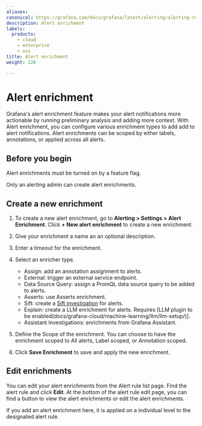 ```yaml
---
aliases:
canonical: https://grafana.com/docs/grafana/latest/alerting/alerting-rules/alert-enrichment
description: Alert enrichment
labels:
  products:
    - cloud
    - enterprise
    - oss
title: Alert enrichment
weight: 120

---
```


# Alert enrichment

Grafana's alert enrichment feature makes your alert notifications more actionable by running preliminary analysis and adding more context. With Alert enrichment, you can configure various enrichment types to add add to alert notifications. Alert enrichments can be scoped by either labels, annotations, or applied across all alerts.

## Before you begin

Alert enrichments must be turned on by a feature flag.

Only an alerting admin can create alert enrichments.

## Create a new enrichment

1. To create a new alert enrichment, go to **Alerting > Settings > Alert Enrichment**. 
Click **+ New alert enrichment** to create a new enrichment.

1. Give your enrichment a name an an optional description.

1. Enter a timeout for the enrichment.

1. Select an enricher type.

    - Assign: add an annotation assignment to alerts.
    - External: trigger an external service endpoint.
    - Data Source Query: assign a PromQL data source query to be added to alerts.
    - Asserts: use Asserts enrichment.
    - Sift: create a [Sift investigation](/docs/grafana-cloud/machine-learning/sift/) for alerts.
    - Explain: create a LLM enrichment for alerts. Requires [LLM plugin to be enabled(docs/grafana-cloud/machine-learning/llm/llm-setup/)].
    - Assistant Investigations: enrichments from Grafana Assistant.

1. Define the Scope of the enrichment. You can choose to have the enrichment scoped to All alerts, Label scoped, or Annotation scoped.

1. Click **Save Enrichment** to save and apply the new enrichment.

## Edit enrichments 

You can edit your alert enrichments from the Alert rule list page. Find the alert rule and click **Edit**. At the bottom of the alert rule edit page, you can find a button to view the alert enrichments or edit the alert enrichments. 

If you add an alert enrichment here, it is applied on a individual level to the designated alert rule.
